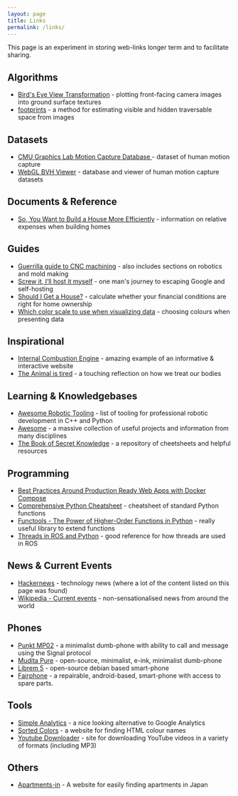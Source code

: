 ```yaml
---
layout: page
title: Links
permalink: /links/
---
```

This page is an experiment in storing web-links longer term and to facilitate sharing.

## Algorithms
* [Bird's Eye View Transformation](https://nikolasent.github.io/opencv/2017/05/07/Bird's-Eye-View-Transformation.html) - plotting front-facing camera images into ground surface textures
* [footprints](https://github.com/nianticlabs/footprints) - a method for estimating visible and hidden traversable space from images

## Datasets
* [CMU Graphics Lab Motion Capture Database ](http://mocap.cs.cmu.edu/) - dataset of human motion capture
* [WebGL BVH Viewer](http://mocap.cs.sfu.ca/index1d9d4.html?id=0007_Crawling001.bvh) - database and viewer of human motion capture datasets

## Documents & Reference
* [So, You Want to Build a House More Efficiently](https://austinvernon.eth.link/blog/construction.html) - information on relative expenses when building homes

## Guides
* [Guerrilla guide to CNC machining](https://lcamtuf.coredump.cx/gcnc/) - also includes sections on robotics and mold making
* [Screw it, I’ll host it myself](https://www.markozivanovic.com/screw-it-ill-host-it-myself/) - one man's journey to escaping Google and self-hosting
* [Should I Get a House?](https://shouldigetahouse.com/) - calculate whether your financial conditions are right for home ownership
* [Which color scale to use when visualizing data](https://blog.datawrapper.de/which-color-scale-to-use-in-data-vis/) - choosing colours when presenting data

## Inspirational
* [Internal Combustion Engine](https://ciechanow.ski/internal-combustion-engine/) - amazing example of an informative & interactive website
* [The Animal is tired](http://www.robinhobb.com/blog/posts/38429) - a touching reflection on how we treat our bodies

## Learning & Knowledgebases
* [Awesome Robotic Tooling](https://project-awesome.org/protontypes/awesome-robotic-tooling) - list of tooling for professional robotic development in C++ and Python
* [Awesome](https://github.com/sindresorhus/awesome) - a massive collection of useful projects and information from many disciplines
* [The Book of Secret Knowledge](https://github.com/trimstray/the-book-of-secret-knowledge) - a repository of cheetsheets and helpful resources

## Programming
* [Best Practices Around Production Ready Web Apps with Docker Compose](https://nickjanetakis.com/blog/best-practices-around-production-ready-web-apps-with-docker-compose)
* [Comprehensive Python Cheatsheet](https://github.com/gto76/python-cheatsheet) - cheatsheet of standard Python functions
* [Functools - The Power of Higher-Order Functions in Python](https://martinheinz.dev/blog/52) - really useful library to extend functions
* [Threads in ROS and Python](https://martinheinz.dev/blog/52) - good reference for how threads are used in ROS

## News & Current Events
* [Hackernews](https://news.ycombinator.com/) - technology news (where a lot of the content listed on this page was found)
* [Wikipedia - Current events](https://en.wikipedia.org/wiki/Portal:Current_events) - non-sensationalised news from around the world

## Phones
* [Punkt MP02](https://www.punkt.ch/en/products/mp02-4g-mobile-phone/) - a minimalist dumb-phone with ability to call and message using the Signal protocol
* [Mudita Pure](https://mudita.com/) - open-source, minimalist, e-ink, minimalist dumb-phone
* [Librem 5](https://puri.sm/products/librem-5/) - open-source debian based smart-phone
* [Fairphone](https://www.fairphone.com/en/) - a repairable, android-based, smart-phone with access to spare parts.

## Tools
* [Simple Analytics](https://simpleanalytics.com/) - a nice looking alternative to Google Analytics
* [Sorted Colors](https://enes.in/sorted-colors/) - a website for finding HTML colour names
* [Youtube Downloader](https://yt1s.com/en14) - site for downloading YouTube videos in a variety of formats (including MP3)

## Others
* [Apartments-in](https://www.apartments-in.jp/fukuoka) - A website for easily finding apartments in Japan
